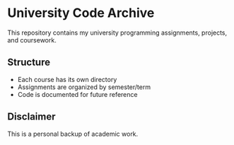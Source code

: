 # University Code Archive

This repository contains my university programming assignments, projects, and coursework.

## Structure

- Each course has its own directory
- Assignments are organized by semester/term
- Code is documented for future reference

## Disclaimer

This is a personal backup of academic work.
